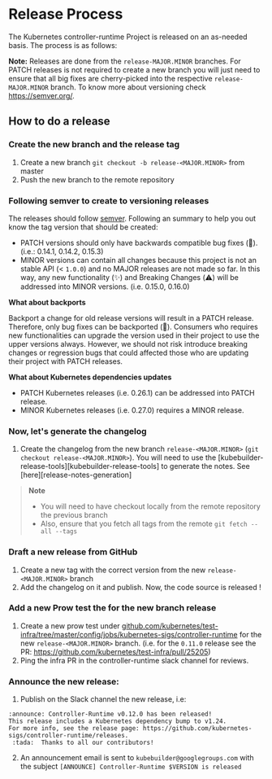 # Release Process

The Kubernetes controller-runtime Project is released on an as-needed basis. The process is as follows:

**Note:** Releases are done from the `release-MAJOR.MINOR` branches. For PATCH releases is not required
to create a new branch you will just need to ensure that all big fixes are cherry-picked into the respective
`release-MAJOR.MINOR` branch. To know more about versioning check https://semver.org/. 

## How to do a release 

### Create the new branch and the release tag

1. Create a new branch `git checkout -b release-<MAJOR.MINOR>` from master
2. Push the new branch to the remote repository

### Following semver to create to versioning releases

The releases should follow [semver](https://semver.org/). Following an summary to help you out know the tag version that should be created:

- PATCH versions should only have backwards compatible bug fixes (:bug:). (i.e.: 0.14.1, 0.14.2, 0.15.3)
- MINOR versions can contain all changes because this project is not an stable API (< `1.0.0`) and no MAJOR releases are not made so far. In this way, any new functionality (:sparkles:) and Breaking Changes (:warning:) will be addressed into MINOR versions. (i.e. 0.15.0, 0.16.0)

**What about backports**

Backport a change for old release versions will result in a PATCH release. Therefore, only bug fixes can be backported (:bug:). Consumers who requires new functionalities can upgrade the version used in their project to use the upper versions always. However, we should not risk introduce breaking changes or regression bugs that could affected those who are updating their project with PATCH releases. 

**What about Kubernetes dependencies updates**

- PATCH Kubernetes releases (i.e. 0.26.1) can be addressed into PATCH release.
- MINOR Kubernetes releases (i.e. 0.27.0) requires a MINOR release. 

### Now, let's generate the changelog

1. Create the changelog from the new branch `release-<MAJOR.MINOR>` (`git checkout release-<MAJOR.MINOR>`). 
You will need to use the [kubebuilder-release-tools][kubebuilder-release-tools] to generate the notes. See [here][release-notes-generation]

> **Note**
> - You will need to have checkout locally from the remote repository the previous branch
> - Also, ensure that you fetch all tags from the remote `git fetch --all --tags`

### Draft a new release from GitHub

1. Create a new tag with the correct version from the new `release-<MAJOR.MINOR>` branch 
2. Add the changelog on it and publish. Now, the code source is released !

### Add a new Prow test the for the new branch release

1. Create a new prow test under [github.com/kubernetes/test-infra/tree/master/config/jobs/kubernetes-sigs/controller-runtime](https://github.com/kubernetes/test-infra/tree/master/config/jobs/kubernetes-sigs/controller-runtime) 
for the new `release-<MAJOR.MINOR>` branch. (i.e. for the `0.11.0` release see the PR: https://github.com/kubernetes/test-infra/pull/25205)
2. Ping the infra PR in the controller-runtime slack channel for reviews.

### Announce the new release:

1. Publish on the Slack channel the new release, i.e:

````
:announce: Controller-Runtime v0.12.0 has been released!
This release includes a Kubernetes dependency bump to v1.24.
For more info, see the release page: https://github.com/kubernetes-sigs/controller-runtime/releases.
 :tada:  Thanks to all our contributors!
````

2. An announcement email is sent to `kubebuilder@googlegroups.com` with the subject `[ANNOUNCE] Controller-Runtime $VERSION is released`
